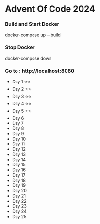 # Advent Of Code 2024

### Build and Start Docker
docker-compose up --build

### Stop Docker
docker-compose down

### Go to : http://localhost:8080

- Day 1 ⭐⭐
- Day 2 ⭐⭐
- Day 3 ⭐⭐
- Day 4 ⭐⭐
- Day 5 ⭐⭐
- Day 6
- Day 7
- Day 8
- Day 9
- Day 10
- Day 11
- Day 12
- Day 13
- Day 14
- Day 15
- Day 16
- Day 17
- Day 18
- Day 19
- Day 20
- Day 21
- Day 22
- Day 23
- Day 24
- Day 25
